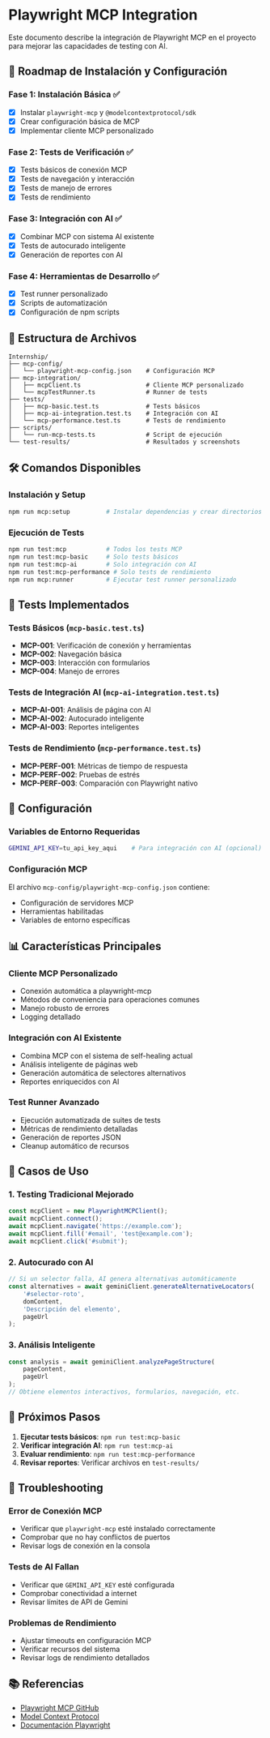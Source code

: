 # Playwright MCP Integration

Este documento describe la integración de Playwright MCP en el proyecto para mejorar las capacidades de testing con AI.

## 🚀 Roadmap de Instalación y Configuración

### Fase 1: Instalación Básica ✅
- [x] Instalar `playwright-mcp` y `@modelcontextprotocol/sdk`
- [x] Crear configuración básica de MCP
- [x] Implementar cliente MCP personalizado

### Fase 2: Tests de Verificación ✅
- [x] Tests básicos de conexión MCP
- [x] Tests de navegación y interacción
- [x] Tests de manejo de errores
- [x] Tests de rendimiento

### Fase 3: Integración con AI ✅
- [x] Combinar MCP con sistema AI existente
- [x] Tests de autocurado inteligente
- [x] Generación de reportes con AI

### Fase 4: Herramientas de Desarrollo ✅
- [x] Test runner personalizado
- [x] Scripts de automatización
- [x] Configuración de npm scripts

## 📁 Estructura de Archivos

```
Internship/
├── mcp-config/
│   └── playwright-mcp-config.json    # Configuración MCP
├── mcp-integration/
│   ├── mcpClient.ts                  # Cliente MCP personalizado
│   └── mcpTestRunner.ts              # Runner de tests
├── tests/
│   ├── mcp-basic.test.ts             # Tests básicos
│   ├── mcp-ai-integration.test.ts    # Integración con AI
│   └── mcp-performance.test.ts       # Tests de rendimiento
├── scripts/
│   └── run-mcp-tests.ts              # Script de ejecución
└── test-results/                     # Resultados y screenshots
```

## 🛠️ Comandos Disponibles

### Instalación y Setup
```bash
npm run mcp:setup          # Instalar dependencias y crear directorios
```

### Ejecución de Tests
```bash
npm run test:mcp           # Todos los tests MCP
npm run test:mcp-basic     # Solo tests básicos
npm run test:mcp-ai        # Solo integración con AI
npm run test:mcp-performance # Solo tests de rendimiento
npm run mcp:runner         # Ejecutar test runner personalizado
```

## 🧪 Tests Implementados

### Tests Básicos (`mcp-basic.test.ts`)
- **MCP-001**: Verificación de conexión y herramientas
- **MCP-002**: Navegación básica
- **MCP-003**: Interacción con formularios
- **MCP-004**: Manejo de errores

### Tests de Integración AI (`mcp-ai-integration.test.ts`)
- **MCP-AI-001**: Análisis de página con AI
- **MCP-AI-002**: Autocurado inteligente
- **MCP-AI-003**: Reportes inteligentes

### Tests de Rendimiento (`mcp-performance.test.ts`)
- **MCP-PERF-001**: Métricas de tiempo de respuesta
- **MCP-PERF-002**: Pruebas de estrés
- **MCP-PERF-003**: Comparación con Playwright nativo

## 🔧 Configuración

### Variables de Entorno Requeridas
```bash
GEMINI_API_KEY=tu_api_key_aqui    # Para integración con AI (opcional)
```

### Configuración MCP
El archivo `mcp-config/playwright-mcp-config.json` contiene:
- Configuración de servidores MCP
- Herramientas habilitadas
- Variables de entorno específicas

## 📊 Características Principales

### Cliente MCP Personalizado
- Conexión automática a playwright-mcp
- Métodos de conveniencia para operaciones comunes
- Manejo robusto de errores
- Logging detallado

### Integración con AI Existente
- Combina MCP con el sistema de self-healing actual
- Análisis inteligente de páginas web
- Generación automática de selectores alternativos
- Reportes enriquecidos con AI

### Test Runner Avanzado
- Ejecución automatizada de suites de tests
- Métricas de rendimiento detalladas
- Generación de reportes JSON
- Cleanup automático de recursos

## 🎯 Casos de Uso

### 1. Testing Tradicional Mejorado
```typescript
const mcpClient = new PlaywrightMCPClient();
await mcpClient.connect();
await mcpClient.navigate('https://example.com');
await mcpClient.fill('#email', 'test@example.com');
await mcpClient.click('#submit');
```

### 2. Autocurado con AI
```typescript
// Si un selector falla, AI genera alternativas automáticamente
const alternatives = await geminiClient.generateAlternativeLocators(
    '#selector-roto',
    domContent,
    'Descripción del elemento',
    pageUrl
);
```

### 3. Análisis Inteligente
```typescript
const analysis = await geminiClient.analyzePageStructure(
    pageContent,
    pageUrl
);
// Obtiene elementos interactivos, formularios, navegación, etc.
```

## 🚦 Próximos Pasos

1. **Ejecutar tests básicos**: `npm run test:mcp-basic`
2. **Verificar integración AI**: `npm run test:mcp-ai`
3. **Evaluar rendimiento**: `npm run test:mcp-performance`
4. **Revisar reportes**: Verificar archivos en `test-results/`

## 🐛 Troubleshooting

### Error de Conexión MCP
- Verificar que `playwright-mcp` esté instalado correctamente
- Comprobar que no hay conflictos de puertos
- Revisar logs de conexión en la consola

### Tests de AI Fallan
- Verificar que `GEMINI_API_KEY` esté configurada
- Comprobar conectividad a internet
- Revisar límites de API de Gemini

### Problemas de Rendimiento
- Ajustar timeouts en configuración MCP
- Verificar recursos del sistema
- Revisar logs de rendimiento detallados

## 📚 Referencias

- [Playwright MCP GitHub](https://github.com/microsoft/playwright-mcp)
- [Model Context Protocol](https://modelcontextprotocol.io/)
- [Documentación Playwright](https://playwright.dev/)